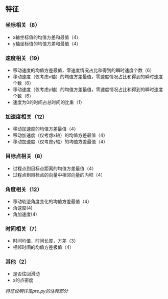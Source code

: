 ## 特征 

### 坐标相关（8）  
+ x轴坐标值的均值方差和最值（4）  
+ y轴坐标值的均值方差和最值（4）   

### 速度相关（19）  
+ 移动速度的均值方差最值，零速度情况占比和得到的瞬时速度个数（6）  
+ 移动速度（仅考虑x轴）的均值方差最值，零速度情况占比和得到的瞬时速度个数（6）  
+ 移动速度（仅考虑y轴）的均值方差最值，零速度情况占比和得到的瞬时速度个数（6）   
+ 速度为0的时间占总时间的比重（1）

### 加速度相关（12）  
+ 移动加速度的均值方差最值（4）  
+ 移动加速度（仅考虑x轴）的均值方差最值（4）  
+ 移动加速度（仅考虑y轴）的均值方差最值（4）  

### 目标点相关（8）  
+ 过程点到目标点距离的均值方差最值（4）  
+ 过程点到目标点的向量中相邻向量的内积（4）  

### 角度相关（12）   
+ 移动轨迹角度变化的均值方差最值（4）  
+ 角速度(4)
+ 角加速度(4)

### 时间相关（7）
+ 时间均值，时间长度，方差（3）
+ 相邻时间的均值方差极值（4）

### 其他（2）  
+ 是否往回滑动   
+ x的点密度    

*特征说明详见pre.py的注释部分*
